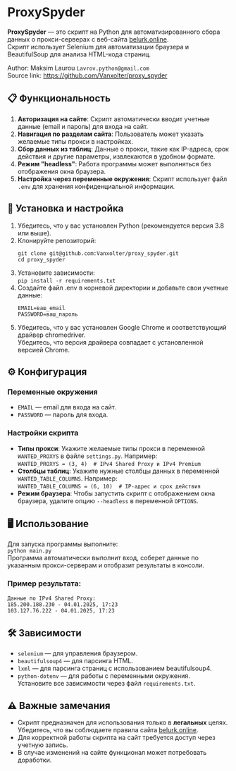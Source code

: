 # ProxySpyder

**ProxySpyder** — это скрипт на Python для автоматизированного сбора данных о прокси-серверах с веб-сайта [belurk.online](https://belurk.online). <br/> 
Скрипт использует Selenium для автоматизации браузера и BeautifulSoup для анализа HTML-кода страниц.

Author: Maksim Laurou ```Lavrov.python@gmail.com```<br/> 
Source link: https://github.com/Vanxolter/proxy_spyder

## 📋 Функциональность

1. **Авторизация на сайте**: Скрипт автоматически вводит учетные данные (email и пароль) для входа на сайт.
2. **Навигация по разделам сайта**: Пользователь может указать желаемые типы прокси в настройках.
3. **Сбор данных из таблиц**: Данные о прокси, такие как IP-адреса, срок действия и другие параметры, извлекаются в удобном формате.
4. **Режим "headless"**: Работа программы может выполняться без отображения окна браузера.
5. **Настройка через переменные окружения**: Скрипт использует файл `.env` для хранения конфиденциальной информации.

## 🚀 Установка и настройка

1. Убедитесь, что у вас установлен Python (рекомендуется версия 3.8 или выше).
2. Клонируйте репозиторий:<br/> 
   ```
   git clone git@github.com:Vanxolter/proxy_spyder.git 
   cd proxy_spyder
   ```
3. Установите зависимости:<br/> 
   ```pip install -r requirements.txt```
4. Создайте файл .env в корневой директории и добавьте свои учетные данные:<br/> 
   ```
   EMAIL=ваш_email
   PASSWORD=ваш_пароль
   ```
5. Убедитесь, что у вас установлен Google Chrome и соответствующий драйвер chromedriver.<br/> 
   Убедитесь, что версия драйвера совпадает с установленной версией Chrome.

## ⚙️ Конфигурация

   ### Переменные окружения
   - ```EMAIL``` — email для входа на сайт.
   - ```PASSWORD``` — пароль для входа.

   ### Настройки скрипта
   - **Типы прокси**: Укажите желаемые типы прокси в переменной ```WANTED_PROXYS``` в файле ```settings.py```. Например:<br/> 
      ```WANTED_PROXYS = (3, 4)  # IPv4 Shared Proxy и IPv4 Premium```
   - **Столбцы таблиц**: Укажите нужные столбцы данных в переменной ```WANTED_TABLE_COLUMNS```. Например:<br/> 
      ```WANTED_TABLE_COLUMNS = (6, 10)  # IP-адрес и срок действия```
   - **Режим браузера**: Чтобы запустить скрипт с отображением окна браузера, удалите опцию ```--headless``` в переменной ```OPTIONS```.

## 🖥️ Использование
   
   Для запуска программы выполните:<br/> 
   ```python main.py```<br/> 
   Программа автоматически выполнит вход, соберет данные по указанным прокси-серверам и отобразит результаты в консоли.
   
   ### Пример результата:

   ```
   Данные по IPv4 Shared Proxy:
   185.200.188.230 - 04.01.2025, 17:23
   103.127.76.222 - 04.01.2025, 17:23
   ```

## 🛠️ Зависимости
   - ```selenium``` — для управления браузером.
   - ```beautifulsoup4``` — для парсинга HTML.
   - ```lxml``` — для парсинга страниц с использованием beautifulsoup4.
   - ```python-dotenv``` — для работы с переменными окружения.<br/> 
   Установите все зависимости через файл ```requirements.txt```.

## ⚠️ Важные замечания
   - Скрипт предназначен для использования только в **легальных** целях. Убедитесь, что вы соблюдаете правила сайта [belurk.online](https://belurk.online).
   - Для корректной работы скрипта на сайт требуется доступ через учетную запись.
   - В случае изменений на сайте функционал может потребовать доработки.
